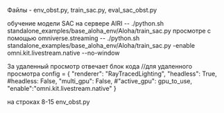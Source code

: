 Файлы - env_obst.py, train_sac.py, eval_sac_obst.py

обучение модели SAC на сервере AIRI -- ./python.sh standalone_examples/base_aloha_env/Aloha/train_sac.py 
просмотре с помощью omniverse.streaming -- ./python.sh standalone_examples/base_aloha_env/Aloha/train_sac.py -enable omni.kit.livestream.native --no-window

За удаленный просмотр отвечает блок кода 
//для удаленного просмотра
config = {
    "renderer": "RayTracedLighting",
    "headless": True,
    #headless: False,
    "multi_gpu": False, 
    #"active_gpu": gpu_to_use,
    "enable":"omni.kit.livestream.native"
}

на строках 8-15 env_obst.py 

